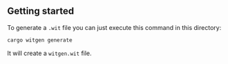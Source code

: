 ## Getting started

To generate a `.wit` file you can just execute this command in this directory:

```bash
cargo witgen generate
```

It will create a `witgen.wit` file.
